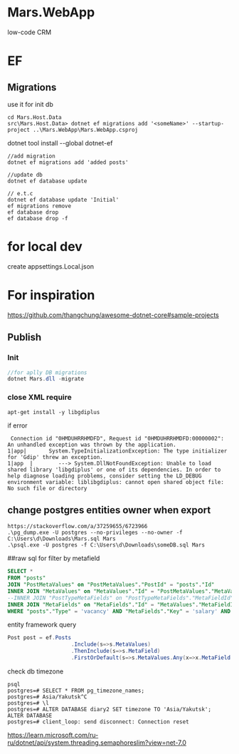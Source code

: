 # Mars.WebApp

low-code CRM

# EF

## Migrations
use it for init db
```
cd Mars.Host.Data
src\Mars.Host.Data> dotnet ef migrations add '<someName>' --startup-project ..\Mars.WebApp\Mars.WebApp.csproj
```

dotnet tool install --global dotnet-ef

```
//add migration
dotnet ef migrations add 'added posts'

//update db
dotnet ef database update

// e.t.c
dotnet ef database update 'Initial'
ef migrations remove
ef database drop
ef database drop -f
```

# for local dev
create appsettings.Local.json

# For inspiration
https://github.com/thangchung/awesome-dotnet-core#sample-projects

## Publish

### Init

```csharp
//for aplly DB migrations
dotnet Mars.dll -migrate
```

### close XML require 
```
apt-get install -y libgdiplus
```
if error 
```
 Connection id "0HMDUHRRHMDFD", Request id "0HMDUHRRHMDFD:00000002": An unhandled exception was thrown by the application.
1|app|       System.TypeInitializationException: The type initializer for 'Gdip' threw an exception.
1|app  |        ---> System.DllNotFoundException: Unable to load shared library 'libgdiplus' or one of its dependencies. In order to help diagnose loading problems, consider setting the LD_DEBUG environment variable: liblibgdiplus: cannot open shared object file: No such file or directory
````

## change postgres entities owner when export
```
https://stackoverflow.com/a/37259655/6723966
.\pg_dump.exe -U postgres --no-privileges --no-owner -f C:\Users\d\Downloads\Mars.sql Mars
.\psql.exe -U postgres -f C:\Users\d\Downloads\someDB.sql Mars
```

##raw sql for filter by metafield
```sql
SELECT *
FROM "posts"
JOIN "PostMetaValues" on "PostMetaValues"."PostId" = "posts"."Id" 
INNER JOIN "MetaValues" on "MetaValues"."Id" = "PostMetaValues"."MetaValueId"
--INNER JOIN "PostTypeMetaFields" on "PostTypeMetaFields"."MetaFieldId" = "MetaValues"."MetaFieldId"
INNER JOIN "MetaFields" on "MetaFields"."Id" = "MetaValues"."MetaFieldId"
WHERE "posts"."Type" = 'vacancy' AND "MetaFields"."Key" = 'salary' AND "MetaValues"."Decimal">=200
```

entity framework query
```csharp
Post post = ef.Posts
                    .Include(s=>s.MetaValues)
                    .ThenInclude(s=>s.MetaField)
                    .FirstOrDefault(s=>s.MetaValues.Any(x=>x.MetaField.Key == "someKey" && x.Decimal>200));
```

check db timezone
```
psql
postgres=# SELECT * FROM pg_timezone_names;
postgres=# Asia/Yakutsk^C
postgres=# \l
postgres=# ALTER DATABASE diary2 SET timezone TO 'Asia/Yakutsk';
ALTER DATABASE
postgres=# client_loop: send disconnect: Connection reset
```

https://learn.microsoft.com/ru-ru/dotnet/api/system.threading.semaphoreslim?view=net-7.0
